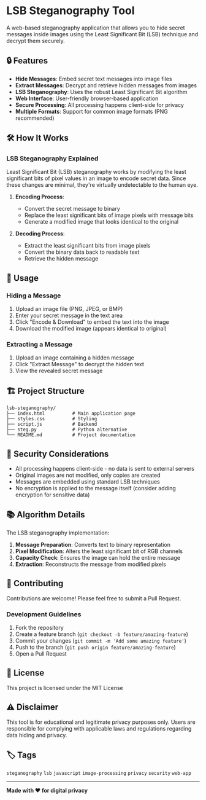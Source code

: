 # LSB Steganography Tool

A web-based steganography application that allows you to hide secret messages inside images using the Least Significant Bit (LSB) technique and decrypt them securely.

## 🔒 Features

- **Hide Messages**: Embed secret text messages into image files
- **Extract Messages**: Decrypt and retrieve hidden messages from images
- **LSB Steganography**: Uses the robust Least Significant Bit algorithm
- **Web Interface**: User-friendly browser-based application
- **Secure Processing**: All processing happens client-side for privacy
- **Multiple Formats**: Support for common image formats (PNG recommended)

## 🛠️ How It Works

### LSB Steganography Explained

Least Significant Bit (LSB) steganography works by modifying the least significant bits of pixel values in an image to encode secret data. Since these changes are minimal, they're virtually undetectable to the human eye.

1. **Encoding Process**: 
   - Convert the secret message to binary
   - Replace the least significant bits of image pixels with message bits
   - Generate a modified image that looks identical to the original

2. **Decoding Process**:
   - Extract the least significant bits from image pixels
   - Convert the binary data back to readable text
   - Retrieve the hidden message


## 📖 Usage

### Hiding a Message

1. Upload an image file (PNG, JPEG, or BMP)
2. Enter your secret message in the text area
3. Click "Encode & Download" to embed the text into the image
4. Download the modified image (appears identical to original)

### Extracting a Message

1. Upload an image containing a hidden message
2. Click "Extract Message" to decrypt the hidden text
3. View the revealed secret message

## 🏗️ Project Structure

```
lsb-steganography/
├── index.html          # Main application page
├── styles.css          # Styling
├── script.js           # Backend
├── steg.py             # Python alternative
└── README.md           # Project documentation
```

## 🔐 Security Considerations

- All processing happens client-side - no data is sent to external servers
- Original images are not modified, only copies are created
- Messages are embedded using standard LSB techniques
- No encryption is applied to the message itself (consider adding encryption for sensitive data)

## 📚 Algorithm Details

The LSB steganography implementation:

1. **Message Preparation**: Converts text to binary representation
2. **Pixel Modification**: Alters the least significant bit of RGB channels
3. **Capacity Check**: Ensures the image can hold the entire message
4. **Extraction**: Reconstructs the message from modified pixels

## 🤝 Contributing

Contributions are welcome! Please feel free to submit a Pull Request.

### Development Guidelines
1. Fork the repository
2. Create a feature branch (`git checkout -b feature/amazing-feature`)
3. Commit your changes (`git commit -m 'Add some amazing feature'`)
4. Push to the branch (`git push origin feature/amazing-feature`)
5. Open a Pull Request

## 📝 License

This project is licensed under the MIT License

## ⚠️ Disclaimer

This tool is for educational and legitimate privacy purposes only. Users are responsible for complying with applicable laws and regulations regarding data hiding and privacy.


## 🏷️ Tags

`steganography` `lsb` `javascript` `image-processing` `privacy` `security` `web-app`

---

**Made with ❤️ for digital privacy**